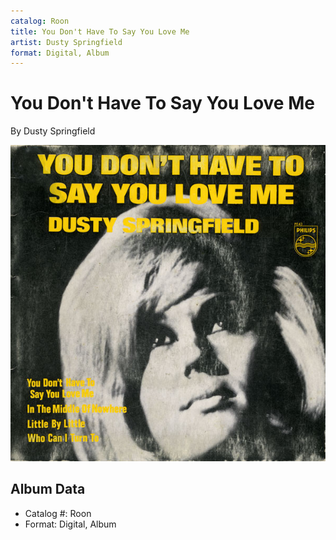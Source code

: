 ```yaml
---
catalog: Roon
title: You Don't Have To Say You Love Me
artist: Dusty Springfield
format: Digital, Album
---
```


# You Don't Have To Say You Love Me

By Dusty Springfield

![](../../assets/albumcovers/Dusty_Springfield-You_Dont_Have_To_Say_You_Love_Me.png)

## Album Data

- Catalog #: Roon
- Format: Digital, Album

